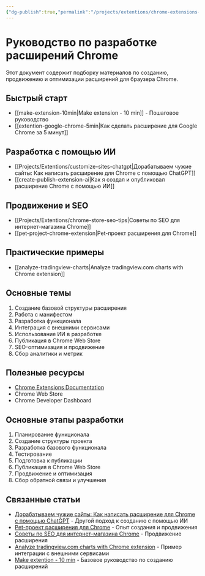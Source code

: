 ```yaml
---
{"dg-publish":true,"permalink":"/projects/extentions/chrome-extensions-development-guide/"}
---
```


# Руководство по разработке расширений Chrome

Этот документ содержит подборку материалов по созданию, продвижению и оптимизации расширений для браузера Chrome.

## Быстрый старт
- [[make-extension-10min\|Make extension - 10 min]] - Пошаговое руководство
- [[extention-google-chrome-5min\|Как сделать расширение для Google Chrome за 5 минут]]

## Разработка с помощью ИИ
- [[Projects/Extentions/customize-sites-chatgpt\|Дорабатываем чужие сайты: Как написать расширение для Chrome с помощью ChatGPT]]
- [[create-publish-extension-ai\|Как я создал и опубликовал расширение Chrome с помощью ИИ]]

## Продвижение и SEO
- [[Projects/Extentions/chrome-store-seo-tips\|Советы по SEO для интернет-магазина Chrome]]
- [[pet-project-chrome-extension\|Pet-проект расширения для Chrome]]

## Практические примеры
- [[analyze-tradingview-charts\|Analyze tradingview.com charts with Chrome extension]]

## Основные темы
1. Создание базовой структуры расширения
2. Работа с манифестом
3. Разработка функционала
4. Интеграция с внешними сервисами
5. Использование ИИ в разработке
6. Публикация в Chrome Web Store
7. SEO-оптимизация и продвижение
8. Сбор аналитики и метрик

## Полезные ресурсы
- [Chrome Extensions Documentation](https://developer.chrome.com/docs/extensions/)
- Chrome Web Store
- Chrome Developer Dashboard

## Основные этапы разработки
1. Планирование функционала
2. Создание структуры проекта
3. Разработка базового функционала
4. Тестирование
5. Подготовка к публикации
6. Публикация в Chrome Web Store
7. Продвижение и оптимизация
8. Сбор обратной связи и улучшения

## Связанные статьи
- [Дорабатываем чужие сайты: Как написать расширение для Chrome с помощью ChatGPT](Дорабатываем%20чужие%20сайты%20Как%20написать%20расширение%20для%20Chrome%20с%20помощью%20ChatGPT%20%20Хабр.md) - Другой подход к созданию с помощью ИИ
- [Pet-проект расширения для Chrome](Pet-проект%20расширения%20для%20Chrome%20как%20я%20вырастил%20аудиторию%20на%20100_%20и%20чему%20научился%20%20Хабр.md) - Опыт создания и продвижения
- [Советы по SEO для интернет-магазина Chrome](Советы%20по%20SEO%20для%20интернет-магазина%20Chrome.md) - Продвижение расширения
- [Analyze tradingview.com charts with Chrome extension](Analyze%20tradingview.com%20charts%20with%20Chrome%20extension,%20N8N%20and%20OpenAI%20%20n8n%20workflow%20template.md) - Пример интеграции с внешними сервисами
- [Make extention - 10 min](Make%20extention%20-%2010%20min.md) - Базовое руководство по созданию расширений 